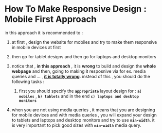 # How To Make Responsive Design : Mobile First Approach

in this approach it is recommended to :

1. at first , design the website for mobiles and try to make them responsive in mobile devices at first

2. then go for tablet designs and then go for laptops and desktop monitors

3. notice that , **in this approach** , it is **wrong** to build and design the **whole webpage** and then, going to making it resposnive via for ex. media queries and ... , **<ins>it is totally wrong</ins>**. instead of this , you should do the following tasks :

   1. first you should specify the **`appropriate`** layout design for : **`a) mobiles`** , **`b) tablets`** and in the end **`c) laptops and desktop monitors`**

4. when you are not using media queries , it means that you are designing for mobile devices and with media queries , you will expand your design to tablets and laptops and desktop monitors and try to use **`min-width`**. it is very important to pick good sizes with **`min-width`** media query.
